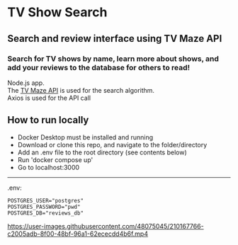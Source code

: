 # TV Show Search

## Search and review interface using TV Maze API
### Search for TV shows by name, learn more about shows, and add your reviews to the database for others to read!

Node.js app.  
The [TV Maze API](https://www.tvmaze.com/api) is used for the search algorithm.  
Axios is used for the API call


## How to run locally
- Docker Desktop must be installed and running
- Download or clone this repo, and navigate to the folder/directory
- Add an .env file to the root directory (see contents below)
- Run 'docker compose up'
- Go to localhost:3000 
___
.env:

    POSTGRES_USER="postgres"  
    POSTGRES_PASSWORD="pwd"  
    POSTGRES_DB="reviews_db"  


https://user-images.githubusercontent.com/48075045/210167766-c2005adb-8f00-48bf-96a1-62ececdd4b6f.mp4

